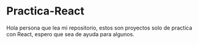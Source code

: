 # Practica-React
Hola persona que lea mi repositorio, estos son proyectos solo de practica con React, espero que sea de ayuda para algunos.
